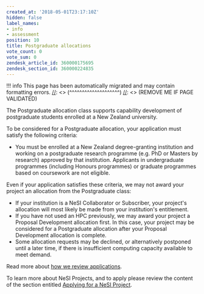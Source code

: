 ```yaml
---
created_at: '2018-05-01T23:17:10Z'
hidden: false
label_names:
- info
- assessment
position: 10
title: Postgraduate allocations
vote_count: 0
vote_sum: 0
zendesk_article_id: 360000175695
zendesk_section_id: 360000224835
---
```



[//]: <> (REMOVE ME IF PAGE VALIDATED)
[//]: <> (vvvvvvvvvvvvvvvvvvvv)
!!! info
    This page has been automatically migrated and may contain formatting errors.
[//]: <> (^^^^^^^^^^^^^^^^^^^^)
[//]: <> (REMOVE ME IF PAGE VALIDATED)
<p>The Postgraduate allocation class supports capability development of postgraduate students enrolled at a New Zealand university.</p>
<p>To be considered for a Postgraduate allocation, your application must satisfy the following criteria:</p>
<ul>
<li>You must be enrolled at a New Zealand degree-granting institution and working on a postgraduate research programme (e.g. PhD or Masters by research) approved by that institution. Applicants in undergraduate programmes (including Honours programmes) or graduate programmes based on coursework are not eligible.</li>
</ul>
<p>Even if your application satisfies these criteria, we may not award your project an allocation from the Postgraduate class:</p>
<ul>
<li>If your institution is a NeSI Collaborator or Subscriber, your project's allocation will most likely be made from your institution's entitlement.</li>
<li>If you have not used an HPC previously, we may award your project a Proposal Development allocation first. In this case, your project may be considered for a Postgraduate allocation after your Proposal Development allocation is complete.</li>
<li>Some allocation requests may be declined, or alternatively postponed until a later time, if there is insufficient computing capacity available to meet demand.</li>
</ul>
<p>Read more about <a href="https://support.nesi.org.nz/hc/en-gb/articles/360000202136" target="_self">how we review applications</a>.</p>
<p>To learn more about NeSI Projects, and to apply please review the content of the section entitled <a href="https://support.nesi.org.nz/hc/articles/360000174976">Applying for a NeSI Project</a>.</p>
<p> </p>